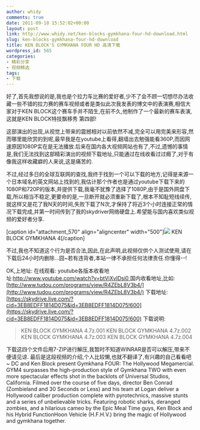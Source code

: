 ```yaml
---
author: whidy
comments: true
date: 2011-09-10 15:52:02+00:00
layout: post
link: http://www.whidy.net/ken-blocks-gymkhana-four-hd-download.html
slug: ken-blocks-gymkhana-four-hd-download
title: KEN BLOCK'S GYMKHANA FOUR HD 高清下载
wordpress_id: 565
categories:
- 精彩分享
- 视频精选
tags:
- 下载
---
```


好了,首先我想说的是,我也是个拉力车比赛的爱好者,少不了会不顾一切想尽办法收藏一些不错的拉力赛的赛车视频或者是类似此次我发表的博文中的表演赛,相信大家对于KEN BLOCK这个赛车手并不陌生,在前不久,他制作了一个最新的赛车表演,这就是KEN BLOCK特技飘移秀 第四部!

这部演出的出现,从视觉上带来的震撼相对以前依然不减,完全可以用完美来形容,然而哪里能欣赏的到呢,最早我是在youtube上看得,翻墙出去勉强能看360P,而因网速原因1080P实在是无法播放.后来在国内各大视频网站也有了,不过,遗憾的事情是,我们无法找到这部精彩演出的视频下载地址,只能通过在线收看过过瘾了,对于有像我这样收藏癖的人来说,这是痛苦的.

不过,经过多日的全球互联网的查找,我终于找到一个可以下载的地方,记得是来源一个日本域名的英文网站上找到的,我估计那个作者也是通过youtube下载下来的1080P和720P的版本,并提供下载,我毫不犹豫了选择了1080P,由于是国外网盘下载,所以相当不稳定,更要命的是,一旦断开就必须重新下载了,根本不知耻短线续传,就这样又是花了我N天的时间,失败下载了N次,才保持了将近3个小时连接正常的情况下载完成,并第一时间传到了我的skydriver网络硬盘上.希望能与国内喜欢类似视频的爱好者分享.

[caption id="attachment_570" align="aligncenter" width="500"][![](/wp-content/uploads/2011/09/KEN-BLOCK-GYMKHANA-4-500x312.jpg)](/wp-content/uploads/2011/09/KEN-BLOCK-GYMKHANA-4.jpg) KEN BLOCK GYMKHANA 4[/caption]

不过,我也不知道这个行为是否合法,因此,在此声明,此视频仅供个人测试使用,请在下载后24小时内删除...囧~若有违背者,本站一律不承担任何法律责任.你懂得--!

OK,上地址:
在线观看:
youtube各版本收看地址:[http://www.youtube.com/watch?v=btViXvIDsi0
](http://www.youtube.com/watch?v=btViXvIDsi0)国内收看地址,比如:[http://www.tudou.com/programs/view/R4ZEbL8V3b4/](http://www.tudou.com/programs/view/R4ZEbL8V3b4/)
下载地址:[https://skydrive.live.com/?cid=3EB8EDFF1814D075&id=3EB8EDFF1814D075!600](https://skydrive.live.com/?cid=3EB8EDFF1814D075&id=3EB8EDFF1814D075!600)
下载说明:


<blockquote>KEN BLOCK GYMKHANA 4.7z.001
KEN BLOCK GYMKHANA 4.7z.002
KEN BLOCK GYMKHANA 4.7z.003
KEN BLOCK GYMKHANA 4.7z.004</blockquote>


下载这四个文件后用7-ZIP进行解压,我暂时不知道WINRAR是否可以解压,带来不便请见谅.
最后是这段视频的介绍,个人比较懒,也就不翻译了,有兴趣的自己看看吧~
DC and Ken Block present Gymkhana FOUR: The Hollywood Megamercial.
GYM4 surpasses the high-production style of Gymkhana TWO with even more spectacular effects shot in the backlots of Universal Studios, California.
Filmed over the course of five days, director Ben Conrad
(Zombieland and 30 Seconds or Less) and his team at Logan deliver a Hollywood caliber production complete with pyrotechnics, massive stunts and a series of unbelievable tricks.
Featuring robotic sharks, deranged zombies, and a hilarious cameo by the Epic Meal Time guys, Ken Block and his Hybrid FunctionHoon Vehicle (H.F.H.V.) bring the magic of Hollywood and gymkhana together.
